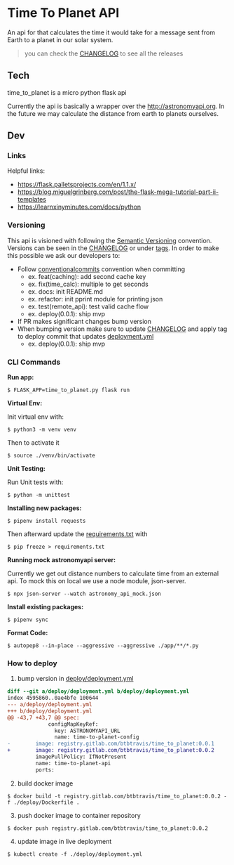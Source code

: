# Time To Planet API

An api for that calculates the time it would take for a message sent from Earth to a planet in our
solar system.

> you can check the [CHANGELOG](CHANGELOG.md) to see all the releases

## Tech

time_to_planet is a micro python flask api

Currently the api is basically a wrapper over the http://astronomyapi.org. In the future we may
calculate the distance from earth to planets ourselves.

## Dev

### Links

Helpful links:

- https://flask.palletsprojects.com/en/1.1.x/
- https://blog.miguelgrinberg.com/post/the-flask-mega-tutorial-part-ii-templates
- https://learnxinyminutes.com/docs/python

### Versioning

This api is visioned with following the [Semantic Versioning](https://semver.org) convention.
Versions can be seen in the [CHANGELOG](CHANGELOG.md) or under [tags](https://github.com/MariaEgrv/time_to_planet/releases). In order to make this
possible we ask our developers to:

- Follow [conventionalcommits](https://www.conventionalcommits.org/) convention when committing
    - ex. feat(caching): add second cache key
    - ex. fix(time_calc): multiple to get seconds
    - ex. docs: init README.md
    - ex. refactor: init pprint module for printing json
    - ex. test(remote_api): test valid cache flow
    - ex. deploy(0.0.1): ship mvp
- If PR makes significant changes bump version
- When bumping version make sure to update [CHANGELOG](CHANGELOG.md) and apply tag to deploy commit that updates [deployment.yml](deploy/deployment.yml)
    - ex. deploy(0.0.1): ship mvp

### CLI Commands

**Run app:**

```shell
$ FLASK_APP=time_to_planet.py flask run
```

**Virtual Env:**

Init virtual env with:

```shell
$ python3 -m venv venv
```

Then to activate it

```shell
$ source ./venv/bin/activate
```

**Unit Testing:**

Run Unit tests with:

```shell
$ python -m unittest
```

**Installing new packages:**

```shell
$ pipenv install requests
```

Then afterward update the [requirements.txt](requirements.txt) with 

```shell
$ pip freeze > requirements.txt
```

**Running mock astronomyapi server:**

Currently we get out distance numbers to calculate time from an external api. To mock this on local
we use a node module, json-server.

```shell
$ npx json-server --watch astronomy_api_mock.json
```

**Install existing packages:**

```shell
$ pipenv sync
```

**Format Code:**

```shell
$ autopep8 --in-place --aggressive --aggressive ./app/**/*.py
```

### How to deploy

1. bump version in [deploy/deployment.yml](deploy/deployment.yml)
```diff
diff --git a/deploy/deployment.yml b/deploy/deployment.yml
index 4595860..0ae4bfe 100644
--- a/deploy/deployment.yml
+++ b/deploy/deployment.yml
@@ -43,7 +43,7 @@ spec:
             configMapKeyRef:
               key: ASTRONOMYAPI_URL
               name: time-to-planet-config
-        image: registry.gitlab.com/btbtravis/time_to_planet:0.0.1
+        image: registry.gitlab.com/btbtravis/time_to_planet:0.0.2
         imagePullPolicy: IfNotPresent
         name: time-to-planet-api
         ports:
```
2. build docker image
```shell
$ docker build -t registry.gitlab.com/btbtravis/time_to_planet:0.0.2 -f ./deploy/Dockerfile .
```
3. push docker image to container repository
```shell
$ docker push registry.gitlab.com/btbtravis/time_to_planet:0.0.2
```
4. update image in live deployment
```shell
$ kubectl create -f ./deploy/deployment.yml
```
